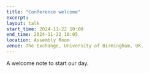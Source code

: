 ```yaml
---
title: "Conference welcome"
excerpt: 
layout: talk
start_time: 2024-11-22 10:00
end_time: 2024-11-22 10:05
location: Assembly Room
venue: The Exchange, University of Birmingham, UK.
---
```


A welcome note to start our day.
